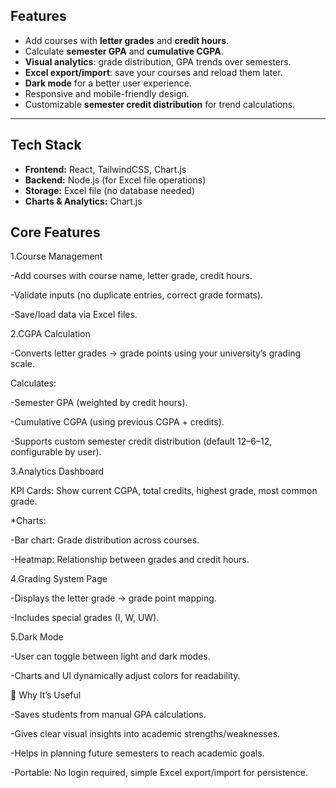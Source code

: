 ## Features

- Add courses with **letter grades** and **credit hours**.
- Calculate **semester GPA** and **cumulative CGPA**.
- **Visual analytics**: grade distribution, GPA trends over semesters.
- **Excel export/import**: save your courses and reload them later.
- **Dark mode** for a better user experience.
- Responsive and mobile-friendly design.
- Customizable **semester credit distribution** for trend calculations.

---

## Tech Stack

- **Frontend:** React, TailwindCSS, Chart.js
- **Backend:** Node.js (for Excel file operations)
- **Storage:** Excel file (no database needed)
- **Charts & Analytics:** Chart.js

## Core Features

1.Course Management

-Add courses with course name, letter grade, credit hours.

-Validate inputs (no duplicate entries, correct grade formats).

-Save/load data via Excel files.

2.CGPA Calculation

-Converts letter grades → grade points using your university’s grading scale.

Calculates:

-Semester GPA (weighted by credit hours).

-Cumulative CGPA (using previous CGPA + credits).

-Supports custom semester credit distribution (default 12–6–12, configurable by user).

3.Analytics Dashboard

KPI Cards: Show current CGPA, total credits, highest grade, most common grade.

\*Charts:

-Bar chart: Grade distribution across courses.

-Heatmap: Relationship between grades and credit hours.

4.Grading System Page

-Displays the letter grade → grade point mapping.

-Includes special grades (I, W, UW).

5.Dark Mode

-User can toggle between light and dark modes.

-Charts and UI dynamically adjust colors for readability.

🔹 Why It’s Useful

-Saves students from manual GPA calculations.

-Gives clear visual insights into academic strengths/weaknesses.

-Helps in planning future semesters to reach academic goals.

-Portable: No login required, simple Excel export/import for persistence.
